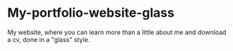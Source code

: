# My-portfolio-website-glass
My website, where you can learn more than a little about me and download a cv, done in a "glass" style.
